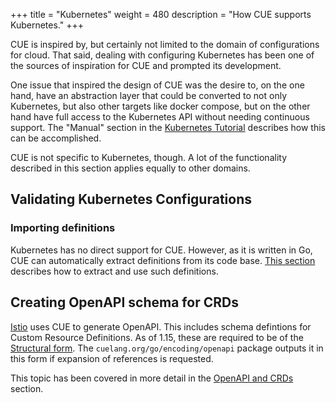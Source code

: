 +++
title = "Kubernetes"
weight = 480
description = "How CUE supports Kubernetes."
+++

CUE is inspired by, but certainly not limited to the domain
of configurations for cloud.
That said, dealing with configuring Kubernetes has been one of the
sources of inspiration for CUE and prompted its development.

One issue that inspired the design of CUE was the desire to, on the one hand,
have an abstraction layer that could be converted to not only Kubernetes,
but also other targets like docker compose, but on the other hand have full
access to the Kubernetes API without needing continuous support.
The "Manual" section in the
[Kubernetes Tutorial](https://cue.googlesource.com/cue/+/refs/heads/master/doc/tutorial/kubernetes/README.md)
describes how this can be accomplished.

CUE is not specific to Kubernetes, though.
A lot of the functionality described in this section applies equally
to other domains.


## Validating Kubernetes Configurations

### Importing definitions

Kubernetes has no direct support for CUE.
However, as it is written in Go, CUE can automatically extract definitions
from its  code base.
[This section](/docs/integrations/go#download-cue-definitions-from-go)
describes how to extract and use such definitions.


## Creating OpenAPI schema for CRDs

[Istio](https://istio.io) uses CUE to generate OpenAPI.
This includes schema defintions for Custom Resource Definitions.
As of 1.15, these are required to be of the
[Structural form](https://kubernetes.io/blog/2019/06/20/crd-structural-schema/).
The `cuelang.org/go/encoding/openapi` package outputs it in this form
if expansion of references is requested.

This topic has been covered in more detail in the
[OpenAPI and CRDs](/docs/integrations/openapi) section.
